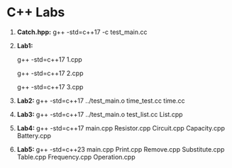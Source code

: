 # C++ Labs

1. **Catch.hpp:** g++ -std=c++17 -c test_main.cc

2. **Lab1:**

   g++ -std=c++17 1.cpp

   g++ -std=c++17 2.cpp

   g++ -std=c++17 3.cpp

3. **Lab2:** g++ -std=c++17 ../test_main.o time_test.cc time.cc

4. **Lab3:** g++ -std=c++17 ../test_main.o test_list.cc List.cpp

5. **Lab4:** g++ -std=c++17 main.cpp Resistor.cpp Circuit.cpp Capacity.cpp Battery.cpp

6. **Lab5:** g++ -std=c++23 main.cpp Print.cpp Remove.cpp Substitute.cpp Table.cpp Frequency.cpp Operation.cpp

